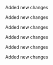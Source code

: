 Added new changes

Added new changes

Added new changes

Added new changes

Added new changes

Added new changes

